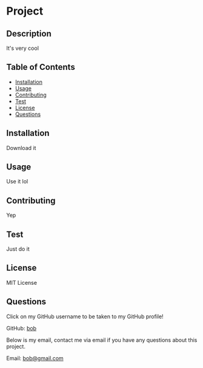 # Project

## Description
It's very cool

## Table of Contents

* [Installation](#installation)
* [Usage](#usage)
* [Contributing](#contributing)
* [Test](#test)
* [License](#license)
* [Questions](#questions)

## Installation
Download it

## Usage
Use it lol

## Contributing
Yep

## Test
Just do it

## License
MIT License

## Questions
Click on my GitHub username to be taken to my GitHub profile!

GitHub: [bob](https://github.com/bob)

Below is my email, contact me via email if you have any questions about this project.

Email: bob@gmail.com
